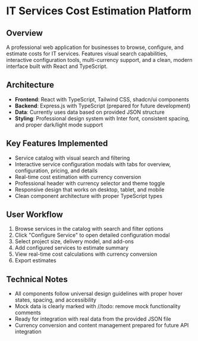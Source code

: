 # IT Services Cost Estimation Platform

## Overview
A professional web application for businesses to browse, configure, and estimate costs for IT services. Features visual search capabilities, interactive configuration tools, multi-currency support, and a clean, modern interface built with React and TypeScript.

## Architecture
- **Frontend**: React with TypeScript, Tailwind CSS, shadcn/ui components
- **Backend**: Express.js with TypeScript (prepared for future development)
- **Data**: Currently uses data based on provided JSON structure
- **Styling**: Professional design system with Inter font, consistent spacing, and proper dark/light mode support

## Key Features Implemented
- Service catalog with visual search and filtering
- Interactive service configuration modals with tabs for overview, configuration, pricing, and details
- Real-time cost estimation with currency conversion
- Professional header with currency selector and theme toggle
- Responsive design that works on desktop, tablet, and mobile
- Clean component architecture with proper TypeScript types

## User Workflow
1. Browse services in the catalog with search and filter options
2. Click "Configure Service" to open detailed configuration modal
3. Select project size, delivery model, and add-ons
4. Add configured services to estimate summary
5. View real-time cost calculations with currency conversion
6. Export estimates

## Technical Notes
- All components follow universal design guidelines with proper hover states, spacing, and accessibility
- Mock data is clearly marked with //todo: remove mock functionality comments
- Ready for integration with real data from the provided JSON file
- Currency conversion and content management prepared for future API integration
